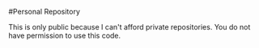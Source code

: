#Personal Repository

This is only public because I can't afford private repositories. You do not have permission to use this code.
